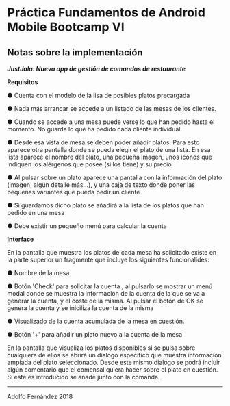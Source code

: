# Práctica Fundamentos de Android Mobile Bootcamp VI



## Notas sobre la implementación

***JustJala: Nueva app de gestión de comandas de restaurante***


**Requisitos**


● Cuenta con el modelo de la lisa de posibles platos precargada

● Nada más arrancar se accede a un listado de las mesas de los clientes.

● Cuando se accede a una mesa puede verse lo que han pedido hasta el momento. No guarda lo qué ha pedido cada cliente individual.

● Desde esa vista de mesa se deben poder añadir platos. Para esto aparece otra pantalla donde se pueda elegir el plato de una lista. En esa lista aparece el nombre del plato, una pequeña imagen, unos iconos que indiquen los alérgenos que posee (si los tiene) y su precio

● Al pulsar sobre un plato aparece una pantalla con la información del plato (imagen, algún detalle más…), y una caja de texto donde poner las pequeñas variantes que pueda pedir un cliente

● Si guardamos dicho plato se añadirá a la lista de los platos que han pedido en una mesa

● Debe existir un pequeño menú para calcular la cuenta

**Interface**

En la pantalla que muestra los platos de cada mesa ha solicitado existe en la parte superior un fragmente que incluye los siguientes funcionalides:

● Nombre de la mesa

● Botón 'Check' para solicitar la cuenta , al pulsarlo se mostrar un menú modal donde se muestra la información de la cuenta de la que se va a generar la cuenta, y el coste de la misma. Al pulsar el botón de OK se genera la cuenta y se iniciliza la cuenta de la misma

● Visualizado de la cuenta acumulada de la mesa en cuestión.

● Botón '+' para añadir un plato nuevo a la cuenta de la mesa

En la pantalla que visualiza los platos disponibles si se pulsa sobre cualquiera de ellos se abrirá un dialogo especifico que muestra información ampiada del plato seleccionado. Desde este mismo dialogo se podrá incluir algún comentario que el comensal quiera hacer sobre el plato en cuestión. Si éste es introducido se añade junto con la comanda.

*****


Adolfo Fernández 
2018

